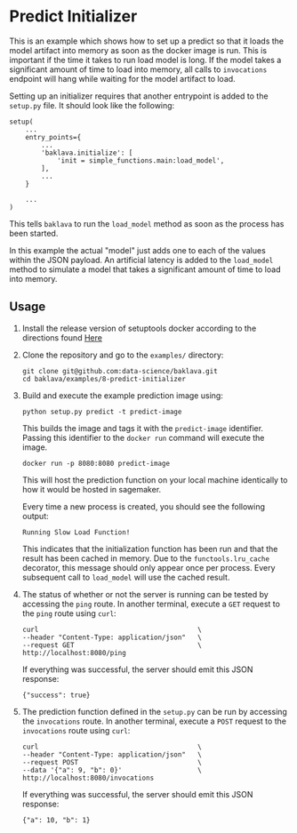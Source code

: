 Predict Initializer
===================

This is an example which shows how to set up a predict so that it loads
the model artifact into memory as soon as the docker image is run. This
is important if the time it takes to run load model is long. If the
model takes a significant amount of time to load into memory, all calls
to `invocations` endpoint will hang while waiting for the model
artifact to load.

Setting up an initializer requires that another entrypoint is added to
the `setup.py` file. It should look like the following:

```
setup(
    ...
    entry_points={
        ...
        'baklava.initialize': [
            'init = simple_functions.main:load_model',
        ],
        ...
    }

    ...
)
```

This tells `baklava` to run the `load_model` method as soon
as the process has been started.

In this example the actual "model" just adds one to each of the values
within the JSON payload. An artificial latency is added to the
`load_model` method to simulate a model that takes a significant amount
of time to load into memory.

Usage
-----

1. Install the release version of setuptools docker according to the
    directions found [Here](https://github.com/intuit/baklava)

2. Clone the repository and go to the `examples/` directory:

    ```
    git clone git@github.com:data-science/baklava.git
    cd baklava/examples/8-predict-initializer
    ```


4. Build and execute the example prediction image using:

    ```
    python setup.py predict -t predict-image
    ```

    This builds the image and tags it with the `predict-image` identifier. 
    Passing this identifier to the `docker run` command will execute the image.

    ```
    docker run -p 8080:8080 predict-image
    ```

    This will host the prediction function on your local machine
    identically to how it would be hosted in sagemaker.

    Every time a new process is created, you should see the following
    output:

    ```
    Running Slow Load Function!
    ```

    This indicates that the initialization function has been run and
    that the result has been cached in memory. Due to the
    `functools.lru_cache` decorator, this message should only appear
    once per process. Every subsequent call to `load_model` will use
    the cached result.

4. The status of whether or not the server is running can be tested by
   accessing the `ping` route. In another terminal, execute a `GET` request
   to the `ping` route using `curl`:

    ```
    curl                                        \
    --header "Content-Type: application/json"   \
    --request GET                               \
    http://localhost:8080/ping
    ```

    If everything was successful, the server should emit this JSON
    response:

    ```
    {"success": true}
    ```

5. The prediction function defined in the `setup.py` can be run by
   accessing the `invocations` route. In another terminal, execute
   a `POST` request to the `invocations` route using `curl`:

    ```
    curl                                        \
    --header "Content-Type: application/json"   \
    --request POST                              \
    --data '{"a": 9, "b": 0}'                   \
    http://localhost:8080/invocations
    ```

    If everything was successful, the server should emit this JSON
    response:

    ```
    {"a": 10, "b": 1}
    ```
